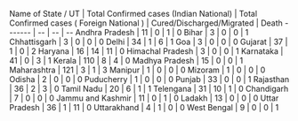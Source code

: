 Name of State / UT | Total Confirmed cases (Indian National) | Total Confirmed cases ( Foreign National ) | Cured/Discharged/Migrated | Death
------- | -- | -- | --
Andhra Pradesh | 11 | 0 | 1 | 0
Bihar | 3 | 0 | 0 | 1
Chhattisgarh | 3 | 0 | 0 | 0
Delhi | 34 | 1 | 6 | 1
Goa | 3 | 0 | 0 | 0
Gujarat | 37 | 1 | 0 | 2
Haryana | 16 | 14 | 11 | 0
Himachal Pradesh | 3 | 0 | 0 | 1
Karnataka | 41 | 0 | 3 | 1
Kerala | 110 | 8 | 4 | 0
Madhya Pradesh | 15 | 0 | 0 | 1
Maharashtra | 121 | 3 | 1 | 3
Manipur | 1 | 0 | 0 | 0
Mizoram | 1 | 0 | 0 | 0
Odisha | 2 | 0 | 0 | 0
Puducherry | 1 | 0 | 0 | 0
Punjab | 33 | 0 | 0 | 1
Rajasthan | 36 | 2 | 3 | 0
Tamil Nadu | 20 | 6 | 1 | 1
Telengana | 31 | 10 | 1 | 0
Chandigarh | 7 | 0 | 0 | 0
Jammu and Kashmir | 11 | 0 | 1 | 0
Ladakh | 13 | 0 | 0 | 0
Uttar Pradesh | 36 | 1 | 11 | 0
Uttarakhand | 4 | 1 | 0 | 0
West Bengal | 9 | 0 | 0 | 1
